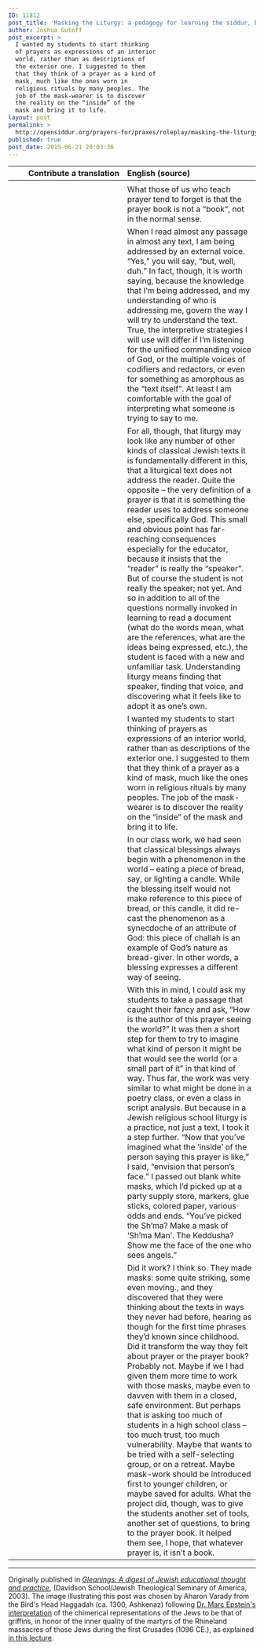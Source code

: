 ```yaml
---
ID: 11812
post_title: 'Masking the Liturgy: a pedagogy for learning the siddur, by Rabbi Dr. Joshua Gutoff'
author: Joshua Gutoff
post_excerpt: >
  I wanted my students to start thinking
  of prayers as expressions of an interior
  world, rather than as descriptions of
  the exterior one. I suggested to them
  that they think of a prayer as a kind of
  mask, much like the ones worn in
  religious rituals by many peoples. The
  job of the mask-wearer is to discover
  the reality on the “inside” of the
  mask and bring it to life.
layout: post
permalink: >
  http://opensiddur.org/prayers-for/praxes/roleplay/masking-the-liturgy-by-joshua-gutoff/
published: true
post_date: 2015-06-21 20:03:36
---
```

<table style="margin-left: auto;margin-right: auto;" class="draggable">
<thead><tr><th id="x" style="text-align: right;">Contribute a translation</th><th style="text-align: left;">English (source)</th></tr></thead>
<tbody>
<tr>
<td style="vertical-align:top;" width="46%">
<div class="liturgy"><span lang="he">

</div></td></tr>

<tr><td style="vertical-align:top;" width="46%">
<div class="liturgy" style="text-align: right;"><span lang="he">

</span></div></td>
 
<td style="vertical-align:top;" width="53%"><div class="english">
What those of us who teach prayer tend to forget is that the prayer book is not a “book”, not in the normal sense.
</div></td></tr>

<tr><td style="vertical-align:top;" width="46%">
<div class="liturgy" style="text-align: right;"><span lang="he">

</span></div></td>
 
<td style="vertical-align:top;" width="53%"><div class="english">
When I read almost any passage in almost any text, I am being addressed by an external voice. “Yes,” you will say, “but, well, duh.” In fact, though, it is worth saying, because the knowledge that I’m being addressed, and my understanding of who is addressing me, govern the way I will try to understand the text. True, the interpretive strategies I will use will differ if I’m listening for the unified commanding voice of God, or the multiple voices of codifiers and redactors, or even for something as amorphous as the “text itself”. At least I am comfortable with the goal of interpreting what someone is trying to say to me.
</div></td></tr>

<tr><td style="vertical-align:top;" width="46%">
<div class="liturgy" style="text-align: right;"><span lang="he">

</span></div></td>
 
<td style="vertical-align:top;" width="53%"><div class="english">
For all, though, that liturgy may look like any number of other kinds of classical Jewish texts it is fundamentally different in this, that a liturgical text does not address the reader. Quite the opposite – the very definition of a prayer is that it is something the reader uses to address someone else, specifically God. This small and obvious point has far-reaching consequences especially for the educator, because it insists that the “reader” is really the “speaker”. But of course the student is not really the speaker; not yet. And so in addition to all of the questions normally invoked in learning to read a document (what do the words mean, what are the references, what are the ideas being expressed, etc.), the student is faced with a new and unfamiliar task. Understanding liturgy means finding that speaker, finding that voice, and discovering what it feels like to adopt it as one’s own.
</div></td></tr>

<tr><td style="vertical-align:top;" width="46%">
<div class="liturgy" style="text-align: right;"><span lang="he">

</span></div></td>
 
<td style="vertical-align:top;" width="53%"><div class="english">
I wanted my students to start thinking of prayers as expressions of an interior world, rather than as descriptions of the exterior one. I suggested to them that they think of a prayer as a kind of mask, much like the ones worn in religious rituals by many peoples. The job of the mask-wearer is to discover the reality on the “inside” of the mask and bring it to life.
</div></td></tr>

<tr><td style="vertical-align:top;" width="46%">
<div class="liturgy" style="text-align: right;"><span lang="he">

</span></div></td>
 
<td style="vertical-align:top;" width="53%"><div class="english">
In our class work, we had seen that classical blessings always begin with a phenomenon in the world – eating a piece of bread, say, or lighting a candle. While the blessing itself would not make reference to this piece of bread, or this candle, it did re-cast the phenomenon as a synecdoche of an attribute of God: this piece of challah is an example of God’s nature as bread-giver. In other words, a blessing expresses a different way of seeing.
</div></td></tr>

<tr><td style="vertical-align:top;" width="46%">
<div class="liturgy" style="text-align: right;"><span lang="he">

</span></div></td>
 
<td style="vertical-align:top;" width="53%"><div class="english">
With this in mind, I could ask my students to take a passage that caught their fancy and ask, “How is the author of this prayer seeing the world?” It was then a short step for them to try to imagine what kind of person it might be that would see the world (or a small part of it” in that kind of way. Thus far, the work was very similar to what might be done in a poetry class, or even a class in script analysis. But because in a Jewish religious school liturgy is a practice, not just a text, I took it a step further. “Now that you’ve imagined what the ‘inside’ of the person saying this prayer is like,” I said, “envision that person’s face.” I passed out blank white masks, which I’d picked up at a party supply store, markers, glue sticks, colored paper, various odds and ends. “You’ve picked the Sh’ma? Make a mask of ‘Sh’ma Man’. The Keddusha? Show me the face of the one who sees angels.”
</div></td></tr>

<tr><td style="vertical-align:top;" width="46%">
<div class="liturgy" style="text-align: right;"><span lang="he">

</span></div></td>
 
<td style="vertical-align:top;" width="53%"><div class="english">
Did it work? I think so. They made masks: some quite striking, some even moving., and they discovered that they were thinking about the texts in ways they never had before, hearing as though for the first time phrases they’d known since childhood. Did it transform the way they felt about prayer or the prayer book? Probably not. Maybe if we I had given them more time to work with those masks, maybe even to davven with them in a closed, safe environment. But perhaps that is asking too much of students in a high school class – too much trust, too much vulnerability. Maybe that wants to be tried with a self-selecting group, or on a retreat. Maybe mask-work should be introduced first to younger children, or maybe saved for adults. What the project did, though, was to give the students another set of tools, another set of questions, to bring to the prayer book. It helped them see, I hope, that whatever prayer is, it isn’t a book.
</div></td></tr>
</tbody></table>

<hr />

Originally published in <em><a href="http://web.archive.org/web/20151026121003/http://www.jtsa.edu:80/The_Davidson_School/About_The_Davidson_School/GLEANINGS.xml?">Gleanings: A digest of Jewish educational thought and practice</a></em>, (Davidson School/Jewish Theological Seminary of America, 2003). The image illustrating this post was chosen by Aharon Varady from the Bird's Head Haggadah (ca. 1300, Ashkenaz) following <a href="https://jewishphilosophyplace.wordpress.com/2013/03/24/angelic-animal-jews-birdshead-haggadah/">Dr. Marc Epstein's interpretation</a> of the chimerical representations of the Jews to be that of griffins, in honor of the inner quality of the martyrs of the Rhineland massacres of those Jews during the first Crusades (1096 CE.), as explained <a href="https://vimeo.com/26267032">in this lecture</a>.
